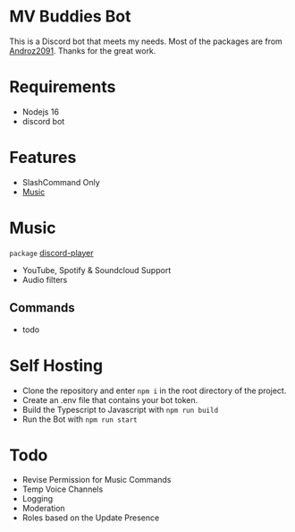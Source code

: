 # MV Buddies Bot
This is a Discord bot that meets my needs. Most of the packages are from [Androz2091](https://github.com/Androz2091). Thanks for the great work.

# Requirements
- Nodejs 16
- discord bot

# Features
- SlashCommand Only
- [Music](#Music)

# Music
`package` [discord-player](https://github.com/Androz2091/discord-player)
- YouTube, Spotify & Soundcloud Support
- Audio filters

## Commands
- todo


# Self Hosting
- Clone the repository and enter `npm i` in the root directory of the project.
- Create an .env file that contains your bot token.
- Build the Typescript to Javascript with `npm run build`
- Run the Bot with `npm run start`

# Todo
- Revise Permission for Music Commands
- Temp Voice Channels
- Logging
- Moderation
- Roles based on the Update Presence